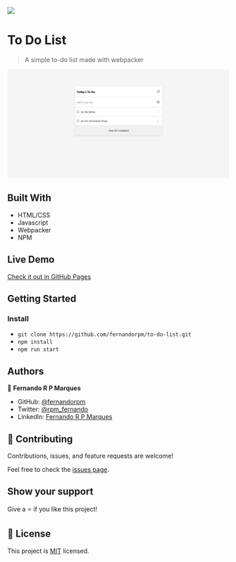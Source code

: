 ![](https://img.shields.io/badge/Microverse-blueviolet)

# To Do List

> A simple to-do list made with webpacker

![screenshot](./app_screenshot.png)

## Built With

- HTML/CSS
- Javascript
- Webpacker
- NPM

## Live Demo
[Check it out in GitHub Pages](https://www.fernandorpm.me/to-do-list/dist/index.html)


## Getting Started

### Install

- `git clone https://github.com/fernandorpm/to-do-list.git`
- `npm install`
- `npm run start`



## Authors

👤 **Fernando R P Marques**

- GitHub: [@fernandorpm](https://github.com/fernandorpm)
- Twitter: [@rpm_fernando](https://twitter.com/rpm_fernando)
- LinkedIn: [Fernando R P Marques](https://linkedin.com/in/fernandorpm)

## 🤝 Contributing

Contributions, issues, and feature requests are welcome!

Feel free to check the [issues page](../../issues/).

## Show your support

Give a ⭐️ if you like this project!

## 📝 License

This project is [MIT](./MIT.md) licensed.

